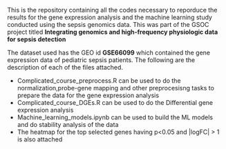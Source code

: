 This is the repository containing all the codes necessary to reporduce the results for the gene expression analysis and the machine learning study conducted using the sepsis genomics data. This was part of the GSOC project titled **Integrating genomics and high-frequency physiologic data for sepsis detection**  

The dataset used has the GEO id **GSE66099** which contained the gene expression data of pediatric sepsis patients. The following are the description of each of the files attached.
* Complicated_course_preprocess.R can be used to do the normalization,probe-gene mapping and other preprocesisng tasks to prepare the data for the gene expression analysis
* Complicated_course_DGEs.R can be used to do the Differential gene expression analysis
* Machine_learning_models.ipynb can be used to build the ML models and do stability analysis of the data
* The heatmap for the top selected genes having p<0.05 and |logFC| > 1 is also attached 
